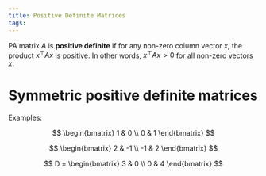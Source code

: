 ```yaml
---
title: Positive Definite Matrices
tags:
---
```




PA matrix $A$ is **positive definite** if for any non-zero column vector $x$, the product $x^{\top} A x$ is positive. In other words, $x^{\top} A x>0$ for all non-zero vectors $x$.

# Symmetric positive definite matrices

Examples:


$$
\begin{bmatrix}
1 & 0 \\
0 & 1
\end{bmatrix}
$$

$$
\begin{bmatrix}
2 & -1 \\
-1 & 2
\end{bmatrix}
$$

$$
D = \begin{bmatrix}
3 & 0 \\
0 & 4
\end{bmatrix}
$$

